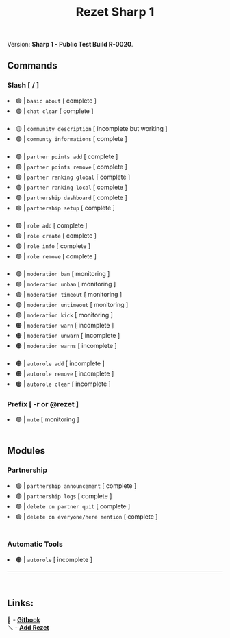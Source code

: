<h1 align=center>
    Rezet Sharp 1
</h1>
<br>
<p>
    Version: <strong>Sharp 1 - Public Test Build R-0020</strong>.


<h2>
    Commands
</h2>
<h3>Slash [ / ]</h3>
<li>🟢 | <code>basic about</code> [ complete ]</li>
<li>🟢 | <code>chat clear</code> [ complete ]</li>
<br>
<li>🟡 | <code>community description</code> [ incomplete but working ]</li>
<li>🟢 | <code>communty informations</code> [ complete ]</li>
<br>
<li>🟢 | <code>partner points add</code> [ complete ]</li>
<li>🟢 | <code>partner points remove</code> [ complete ]</li>
<li>🟢 | <code>partner ranking global</code> [ complete ]</li>
<li>🟢 | <code>partner ranking local</code> [ complete ]</li>
<li>🟢 | <code>partnership dashboard</code> [ complete ]</li>
<li>🟢 | <code>partnership setup</code> [ complete ]</li>
<br>
<li>🟢 | <code>role add</code> [ complete ]</li>
<li>🟢 | <code>role create</code> [ complete ]</li>
<li>🟢 | <code>role info</code> [ complete ]</li>
<li>🟢 | <code>role remove</code> [ complete ]</li>
<br>
<li>🟣 | <code>moderation ban</code> [ monitoring ]</li>
<li>🟣 | <code>moderation unban</code> [ monitoring ]</li>
<li>🟣 | <code>moderation timeout</code> [ monitoring ]</li>
<li>🟣 | <code>moderation untimeout</code> [ monitoring ]</li>
<li>🟣 | <code>moderation kick</code> [ monitoring ]</li>
<li>🟠 | <code>moderation warn</code> [ incomplete ]</li>
<li>🟠 | <code>moderation unwarn</code> [ incomplete ]</li>
<li>🟠 | <code>moderation warns</code> [ incomplete ]</li>
<br>
<li>🟠 | <code>autorole add</code> [ incomplete ]</li>
<li>🟠 | <code>autorole remove</code> [ incomplete ]</li>
<li>🟠 | <code>autorole clear</code> [ incomplete ]</li>


<h3>
    Prefix [ -r or @rezet ]
</h3>
<li>🟣 | <code>mute</code> [ monitoring ]</li>
<br>



<h2>
    Modules
</h2>
<h3>
    Partnership
</h3>
<li>🟢 | <code>partnership announcement</code> [ complete ]</li>
<li>🟢 | <code>partnership logs</code> [ complete ]</li>
<li>🟢 | <code>delete on partner quit</code> [ complete ]</li>
<li>🟢 | <code>delete on everyone/here mention</code> [ complete ]</li>
<br>
<h3>
    Automatic Tools
</h3>
<li>🟠 | <code>autorole</code> [ incomplete ]</li>


<hr>
<br>
<h2>
    Links:
</h2>
📘 - <a href="https://horizon-witwicky.gitbook.io/rezet">
    <strong>Gitbook</strong>
</a>
<br>
🪛 - <a href="https://discord.com/oauth2/authorize?client_id=889388725719683082">
    <strong>Add Rezet</strong>
</a>

